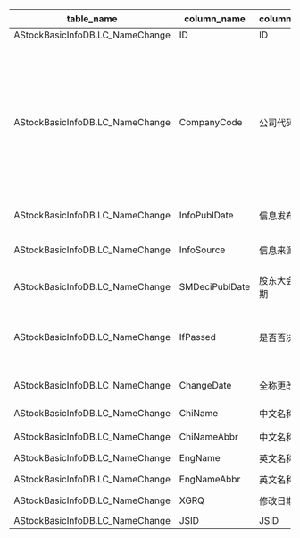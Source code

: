 | table_name| column_name| column_description | 注释 | Annotation| 数据示例 |
|---|---|---|---|---|---|
| AStockBasicInfoDB.LC_NameChange | ID | ID || | 603230275798 |
| AStockBasicInfoDB.LC_NameChange | CompanyCode| 公司代码 | 公司代码（CompanyCode）：与“证券主表（SecuMain）”中的“公司代码（CompanyCode）”关联，得到上市公司的交易代码、简称等。 | Company Code (CompanyCode): Associated with the "Company Code (CompanyCode)" in "Securities Main Table (SecuMain)", to obtain the trading code, abbreviation, etc. of the listed company. | 154266 |
| AStockBasicInfoDB.LC_NameChange | InfoPublDate | 信息发布日期 || | 2019-01-16 12:00:00.000|
| AStockBasicInfoDB.LC_NameChange | InfoSource | 信息来源 || | 拟变更公司名称及证券简称的公告 |
| AStockBasicInfoDB.LC_NameChange | SMDeciPublDate | 股东大会决议公告日期 || | 2019-02-02 12:00:00.000|
| AStockBasicInfoDB.LC_NameChange | IfPassed | 是否否决 | 是否否决(IfPassed)，该字段固定为字符常量："1"-是；"0"-否 | Whether to veto (IfPassed), this field is fixed with the following string constants: "1"-yes; "0"-no. | 0|
| AStockBasicInfoDB.LC_NameChange | ChangeDate | 全称更改日期 || | 2019-02-02 12:00:00.000|
| AStockBasicInfoDB.LC_NameChange | ChiName| 中文名称 || | 中公教育科技股份有限公司 |
| AStockBasicInfoDB.LC_NameChange | ChiNameAbbr| 中文名称缩写 || | 中公教育 |
| AStockBasicInfoDB.LC_NameChange | EngName| 英文名称 || | Offcn Education Technology Co. |
| AStockBasicInfoDB.LC_NameChange | EngNameAbbr| 英文名称缩写 || | OFFCN EDU|
| AStockBasicInfoDB.LC_NameChange | XGRQ | 修改日期 || | 2019-02-20 08:21:50.957|
| AStockBasicInfoDB.LC_NameChange | JSID | JSID || | 604009310957 |